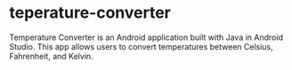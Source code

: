 # teperature-converter
Temperature Converter is an Android application built with Java in Android Studio. This app allows users to convert temperatures between Celsius, Fahrenheit, and Kelvin.
